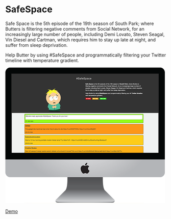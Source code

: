 # SafeSpace

Safe Space is the 5th episode of the 19th season of South Park; where Butters is filtering negative comments from Social Network, for an increasingly large number of people, including Demi Lovato, Steven Seagal, Vin Diesel and Cartman, which requires him to stay up late at night, and suffer from sleep deprivation.

Help Butter by using #SafeSpace and programmatically filtering your Twitter timeline with temperature gradient.

![alt tag](https://raw.githubusercontent.com/VincentNarbot/SafeSpace/master/img/Mac.png)

[Demo](http://vincent.narbot.com/project/SafeSpace)

